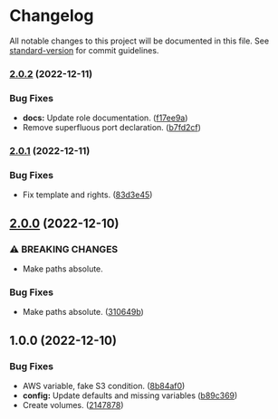 # Changelog

All notable changes to this project will be documented in this file. See [standard-version](https://github.com/conventional-changelog/standard-version) for commit guidelines.

### [2.0.2](https://git.laurivan.com/Dev/ansible-role-outline-wiki/compare/v2.0.1...v2.0.2) (2022-12-11)


### Bug Fixes

* **docs:** Update role documentation. ([f17ee9a](https://git.laurivan.com/Dev/ansible-role-outline-wiki/commit/f17ee9a9cc7ccb15f0196a7dbecf83e0b1c53bdf))
* Remove superfluous port declaration. ([b7fd2cf](https://git.laurivan.com/Dev/ansible-role-outline-wiki/commit/b7fd2cff4539b97dfd3b70e1d1d26138ed648dd2))

### [2.0.1](https://git.laurivan.com/Dev/ansible-role-outline-wiki/compare/v2.0.0...v2.0.1) (2022-12-11)


### Bug Fixes

* Fix template and rights. ([83d3e45](https://git.laurivan.com/Dev/ansible-role-outline-wiki/commit/83d3e45c05c096506430fd9e2568787c8a793a25))

## [2.0.0](https://git.laurivan.com/Dev/ansible-role-outline-wiki/compare/v1.0.0...v2.0.0) (2022-12-10)


### ⚠ BREAKING CHANGES

* Make paths absolute.

### Bug Fixes

* Make paths absolute. ([310649b](https://git.laurivan.com/Dev/ansible-role-outline-wiki/commit/310649b9735822eee4f962bbb3f9207c33989f89))

## 1.0.0 (2022-12-10)

### Bug Fixes

* AWS variable, fake S3 condition. ([8b84af0](https://git.laurivan.com/Dev/ansible-role-outline-wiki/commit/8b84af081fc8ec7a63ce139409c3fbd546ae1478))
* **config:** Update defaults and missing variables ([b89c369](https://git.laurivan.com/Dev/ansible-role-outline-wiki/commit/b89c369824468118c7897b62cfba20351531643b))
* Create volumes. ([2147878](https://git.laurivan.com/Dev/ansible-role-outline-wiki/commit/2147878061376a8052c375a01569da661f3daa4f))
